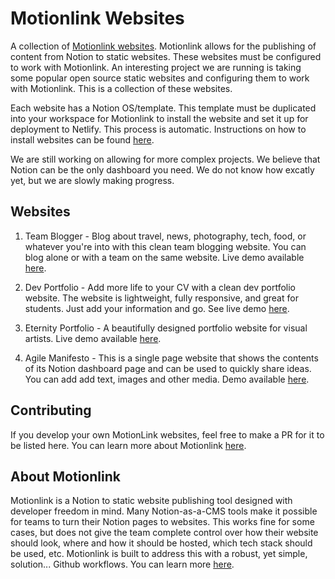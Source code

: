 # Motionlink Websites

A collection of [Motionlink websites](https://motionlink.lytowl.com/docs/Installing%20websites). Motionlink allows for the publishing of content from Notion to static websites. These websites must be configured to work with Motionlink. An interesting project we are running is taking some popular open source static websites and configuring them to work with Motionlink. This is a collection of these websites.

Each website has a Notion OS/template. This template must be duplicated into your workspace for Motionlink to install the website and set it up for deployment to Netlify. This process is automatic. Instructions on how to install websites can be found [here](https://motionlink.lytowl.com/docs/Installing%20websites).

We are still working on allowing for more complex projects. We believe that Notion can be the only dashboard you need. We do not know how excatly yet, but we are slowly making progress.

## Websites

1. Team Blogger - Blog about travel, news, photography, tech, food, or whatever you're into with this clean team blogging website. You can blog alone or with a team on the same website. Live demo available [here](https://team-blogger-template.netlify.app).

2. Dev Portfolio - Add more life to your CV with a clean dev portfolio website. The website is lightweight, fully responsive, and great for students. Just add your information and go. See live demo [here](https://dev-portfolio-template-motionlink.netlify.app).

3. Eternity Portfolio - A beautifully designed portfolio website for visual artists. Live demo available [here](https://eternity-template.netlify.app).

4. Agile Manifesto - This is a single page website that shows the contents of its Notion dashboard page and can be used to quickly share ideas. You can add add text, images and other media. Demo available [here](https://agile-manifesto-template.netlify.app).

## Contributing

If you develop your own MotionLink websites, feel free to make a PR for it to be listed here. You can learn more about Motionlink [here](https://motionlink.lytowl.com/docs/How%20it%20works).

## About Motionlink

Motionlink is a Notion to static website publishing tool designed with developer freedom in mind. Many Notion-as-a-CMS tools make it possible for teams to turn their Notion pages to websites. This works fine for some cases, but does not give the team complete control over how their website should look, where and how it should be hosted, which tech stack should be used, etc. Motionlink is built to address this with a robust, yet simple, solution... Github workflows. You can learn more [here](https://motionlink.lytowl.com).



